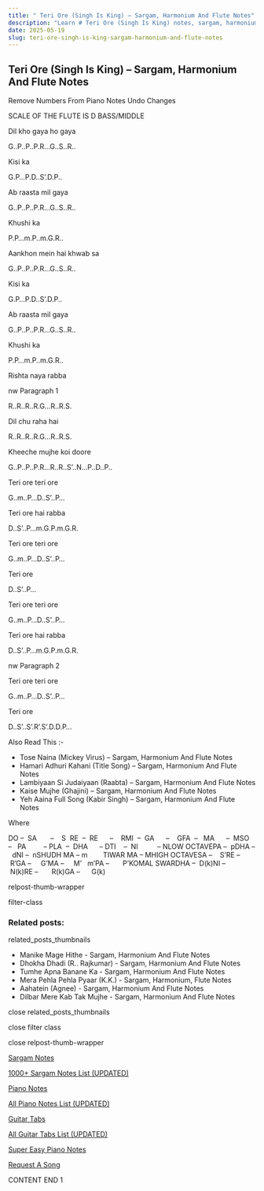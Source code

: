 ```yaml
---
title: " Teri Ore (Singh Is King) – Sargam, Harmonium And Flute Notes"
description: "Learn # Teri Ore (Singh Is King) notes, sargam, harmonium notations and flute notes. Easy step-by-step tutorial for beginners."
date: 2025-05-19
slug: teri-ore-singh-is-king-sargam-harmonium-and-flute-notes
---
```


## Teri Ore (Singh Is King) – Sargam, Harmonium And Flute Notes

Remove Numbers From Piano Notes
Undo Changes

SCALE OF THE FLUTE IS D BASS/MIDDLE

Dil kho gaya ho gaya

G..P..P..P.R…G..S..R..

Kisi ka

G.P…P.D..S’.D.P..

Ab raasta mil gaya

G..P..P..P.R…G..S..R..

Khushi ka

P.P…m.P..m.G.R..

Aankhon mein hai khwab sa

G..P..P..P.R…G..S..R..

Kisi ka

G.P…P.D..S’.D.P..

Ab raasta mil gaya

G..P..P..P.R…G..S..R..

Khushi ka

P.P…m.P..m.G.R..

Rishta naya rabba

nw Paragraph 1

R..R..R..R.G…R..R.S.

Dil chu raha hai

R..R..R..R.G…R..R.S.

Kheeche mujhe koi doore

G..P..P..P.R…R..R..S’..N…P..D..P..

Teri ore teri ore

G..m..P…D..S’..P…

Teri ore hai rabba

D..S’..P…m.G.P.m.G.R.

Teri ore teri ore

G..m..P…D..S’..P…

Teri ore

D..S’..P…

Teri ore teri ore

G..m..P…D..S’..P…

Teri ore hai rabba

D..S’..P…m.G.P.m.G.R.

nw Paragraph 2

Teri ore teri ore

G..m..P…D..S’..P…

Teri ore

D..S’..S’.R’.S’.D.D.P…

Also Read This :-

- Tose Naina (Mickey Virus) – Sargam, Harmonium And Flute Notes
- Hamari Adhuri Kahani (Title Song) – Sargam, Harmonium And Flute Notes
- Lambiyaan Si Judaiyaan (Raabta) – Sargam, Harmonium And Flute Notes
- Kaise Mujhe (Ghajini) – Sargam, Harmonium And Flute Notes
- Yeh Aaina Full Song (Kabir Singh) – Sargam, Harmonium And Flute Notes

Where

DO –  SA       –    S  RE  –  RE      –    RMI  –  GA      –    GFA  –   MA      –  MSO  –   PA         – PLA  –  DHA      – DTI    –  NI          – NLOW OCTAVEPA –  pDHA –  dNI –  nSHUDH MA – m        TIWAR MA – MHIGH OCTAVESA –    S’RE –     R’GA –     G’MA –     M’   m’PA –       P’KOMAL SWARDHA –  D(k)NI –       N(k)RE –       R(k)GA –      G(k)

relpost-thumb-wrapper

filter-class

### Related posts:

related_posts_thumbnails

- Manike Mage Hithe - Sargam, Harmonium And Flute Notes
- Dhokha Dhadi (R.. Rajkumar) - Sargam, Harmonium And Flute Notes
- Tumhe Apna Banane Ka - Sargam, Harmonium And Flute Notes
- Mera Pehla Pehla Pyaar (K.K.) - Sargam, Harmonium, Flute Notes
- Aahatein (Agnee) - Sargam, Harmonium And Flute Notes
- Dilbar Mere Kab Tak Mujhe - Sargam, Harmonium And Flute Notes

close related_posts_thumbnails

close filter class

close relpost-thumb-wrapper

[Sargam Notes](/sargam-notes.html)

[1000+ Sargam Notes List (UPDATED)](/all-songs-list-sargam-notes.html)

[Piano Notes](/piano-notes.html)

[All Piano Notes List (UPDATED)](/all-songs-list-piano-notes.html)

[Guitar Tabs](/guitar-tabs.html)

[All Guitar Tabs List (UPDATED)](/all-songs-list-guitar-tabs.html)

[Super Easy Piano Notes](https://studywall.in/)

[Request A Song](/request-a-song.html)

CONTENT END 1

